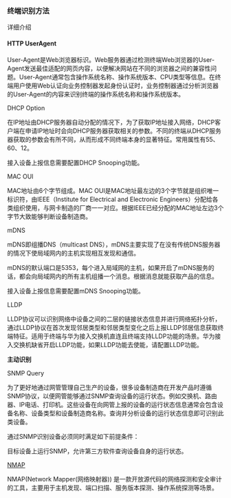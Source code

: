 ### 终端识别方法

详细介绍

#### HTTP UserAgent

User-Agent是Web浏览器标识。Web服务器通过检测终端Web浏览器的User-Agent发送最佳适配的网页内容，以便解决网站在不同的浏览器之间的兼容性问题。User-Agent通常包含操作系统名称、操作系统版本、CPU类型等信息。在终端用户使用Web认证向业务控制器发起身份认证时，业务控制器通过分析浏览器的User-Agent的内容来识别终端的操作系统名称和操作系统版本。

DHCP Option

在IP地址由DHCP服务器自动分配的情况下，为了获取IP地址接入网络，DHCP客户端在申请IP地址时会向DHCP服务器获取相关的参数。不同的终端从DHCP服务器获取的参数会有所不同，从而形成不同终端本身的显著特征。常用属性有55、60、12。

接入设备上报信息需要配置DHCP Snooping功能。

MAC OUI

MAC地址由6个字节组成。MAC OUI是MAC地址最左边的3个字节就是组织唯一标识符，由IEEE（Institute for Electrical and Electronic Engineers）分配给各类组织使用，与网卡制造的厂商一一对应。根据IEEE已经分配的MAC地址左边3个字节大致能够判断设备制造商。

mDNS

mDNS即组播DNS（multicast DNS），mDNS主要实现了在没有传统DNS服务器的情况下使局域网内的主机实现相互发现和通信。

mDNS的默认端口是5353，每个进入局域网的主机，如果开启了mDNS服务的话，都会向局域网内的所有主机组播一个消息。根据消息就能获取产品的信息。

接入设备上报信息需要配置mDNS Snooping功能。

LLDP

LLDP协议可以识别网络中设备之间的二层的链接状态信息并进行网络拓扑分析，通过LLDP协议在首次发现邻居类型和邻居类型变化之后上报LLDP邻居信息获取终端特征。适用于终端与华为接入交换机直连且终端支持LLDP功能的场景。华为接入交换机缺省开启LLDP功能，如果LLDP功能去使能，请配置LLDP功能。


**主动识别**

SNMP Query

为了更好地通过网管管理自己生产的设备，很多设备制造商在开发产品时遵循SNMP协议，以便网管能够通过SNMP查询设备的运行状态。例如交换机、路由器、IP电话、打印机。这些设备在向网管上报的设备的运行状态信息通常会包含设备名称、设备类型和设备制造商名称。查询并分析设备的运行状态信息即可识别此类设备。

通过SNMP识别设备必须同时满足如下前提条件：

目标设备上运行SNMP，允许第三方软件查询设备自身的运行状态。


[NMAP](https://nmap.org/man/zh/index.html)

NMAP(Network Mapper(网络映射器)) 是一款开放源代码的网络探测和安全审计的工具，主要用于主机发现、端口扫描、服务版本探测、操作系统探测等场景。

